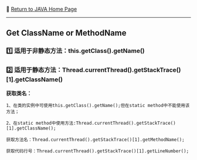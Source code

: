 :hotel: [Return to JAVA Home Page](https://github.com/geophydog/Java/blob/master/README.md)

***

## Get ClassName or MethodName

### :one: 适用于非静态方法：this.getClass().getName()


### :two: 适用于静态方法：Thread.currentThread().getStackTrace()[1].getClassName()

 

 

__获取类名：__
```
1、在类的实例中可使用this.getClass().getName();但在static method中不能使用该方法；

2、在static method中使用方法:Thread.currentThread().getStackTrace()[1].getClassName();
 
获取方法名：Thread.currentThread().getStackTrace()[1].getMethodName();

获取代码行号：Thread.currentThread().getStackTrace()[1].getLineNumber();
```
